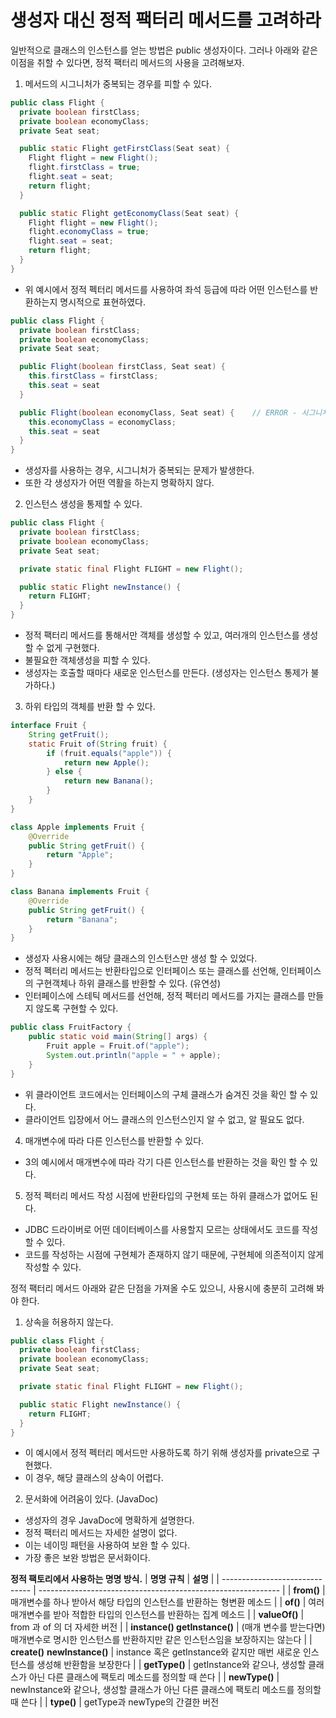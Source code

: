 # 생성자 대신 정적 팩터리 메서드를 고려하라

일반적으로 클래스의 인스턴스를 얻는 방법은 public 생성자이다.
그러나 아래와 같은 이점을 취할 수 있다면, 정적 팩터리 메서드의 사용을 고려해보자.

1. 메서드의 시그니처가 중복되는 경우를 피할 수 있다.
```java
public class Flight {
  private boolean firstClass;
  private boolean economyClass;
  private Seat seat;

  public static Flight getFirstClass(Seat seat) {
    Flight flight = new Flight();
    flight.firstClass = true;
    flight.seat = seat;
    return flight;
  }

  public static Flight getEconomyClass(Seat seat) {
    Flight flight = new Flight();
    flight.economyClass = true;
    flight.seat = seat;
    return flight;
  }
}
```
* 위 예시에서 정적 펙터리 메서드를 사용하여 좌석 등급에 따라 어떤 인스턴스를 반환하는지 명시적으로 표현하였다.
```java
public class Flight {
  private boolean firstClass;
  private boolean economyClass;
  private Seat seat;

  public Flight(boolean firstClass, Seat seat) {
    this.firstClass = firstClass;
    this.seat = seat
  }

  public Flight(boolean economyClass, Seat seat) {    // ERROR - 시그니처 중복
    this.economyClass = economyClass;
    this.seat = seat
  }
}
```
* 생성자를 사용하는 경우, 시그니처가 중복되는 문제가 발생한다.
* 또한 각 생성자가 어떤 역활을 하는지 명확하지 않다.

2. 인스턴스 생성을 통제할 수 있다.
```java
public class Flight {
  private boolean firstClass;
  private boolean economyClass;
  private Seat seat;

  private static final Flight FLIGHT = new Flight();

  public static Flight newInstance() {
    return FLIGHT;
  }
}
```
* 정적 팩터리 메서드를 통해서만 객체를 생성할 수 있고, 여러개의 인스턴스를 생성할 수 없게 구현했다.
* 불필요한 객체생성을 피할 수 있다.
* 생성자는 호출할 때마다 새로운 인스턴스를 만든다. (생성자는 인스턴스 통제가 불가하다.)

3. 하위 타입의 객체를 반환 할 수 있다.
```java
interface Fruit {
    String getFruit();
    static Fruit of(String fruit) {
        if (fruit.equals("apple")) {
            return new Apple();
        } else {
            return new Banana();
        }
    }
}

class Apple implements Fruit {
    @Override
    public String getFruit() {
        return "Apple";
    }
}

class Banana implements Fruit {
    @Override
    public String getFruit() {
        return "Banana";
    }
}
```
* 생성자 사용시에는 해당 클래스의 인스턴스만 생성 할 수 있었다.
* 정적 펙터리 메서드는 반환타입으로 인터페이스 또는 클래스를 선언해, 인터페이스의 구현객체나 하위 클래스를 반환할 수 있다. (유연성)
* 인터페이스에 스테틱 메서드를 선언해, 정적 펙터리 메서드를 가지는 클래스를 만들지 않도록 구현할 수 있다.
```java
public class FruitFactory {
    public static void main(String[] args) {
        Fruit apple = Fruit.of("apple");
        System.out.println("apple = " + apple);
    }
}
```
* 위 클라이언트 코드에서는 인터페이스의 구체 클래스가 숨겨진 것을 확인 할 수 있다.
* 클라이언트 입장에서 어느 클래스의 인스턴스인지 알 수 없고, 알 필요도 없다.

4. 매개변수에 따라 다른 인스턴스를 반환할 수 있다.
* 3의 예시에서 매개변수에 따라 각기 다른 인스턴스를 반환하는 것을 확인 할 수 있다.

5. 정적 펙터리 메서드 작성 시점에 반환타입의 구현체 또는 하위 클래스가 없어도 된다.
* JDBC 드라이버로 어떤 데이터베이스를 사용할지 모르는 상태에서도 코드를 작성할 수 있다.
* 코드를 작성하는 시점에 구현체가 존재하지 않기 때문에, 구현체에 의존적이지 않게 작성할 수 있다.


정적 팩터리 메서드 아래와 같은 단점을 가져올 수도 있으니, 사용시에 충분히 고려해 봐야 한다.

1. 상속을 허용하지 않는다.
```java
public class Flight {
  private boolean firstClass;
  private boolean economyClass;
  private Seat seat;

  private static final Flight FLIGHT = new Flight();

  public static Flight newInstance() {
    return FLIGHT;
  }
}
```
* 이 예시에서 정적 펙터리 메서드만 사용하도록 하기 위해 생성자를 private으로 구현했다.
* 이 경우, 해당 클래스의 상속이 어렵다.

2. 문서화에 어려움이 있다. (JavaDoc)
* 생성자의 경우 JavaDoc에 명확하게 설명한다.
* 정적 팩터리 메서드는 자세한 설명이 없다.
* 이는 네이밍 패턴을 사용하여 보완 할 수 있다.
* 가장 좋은 보완 방법은 문서화이다.


 **정적 팩토리에서 사용하는 명명 방식.**
| **명명 규칙**                  | **설명**                                                       |
| ------------------------------ | ------------------------------------------------------------ |
| **from()**                     | 매개변수를 하나 받아서 해당 타입의 인스턴스를 반환하는 형변환 메소드       |
| **of()**                       | 여러 매개변수를 받아 적합한 타입의 인스턴스를 반환하는 집계 메소드 |
| **valueOf()**                  | from 과 of 의 더 자세한 버전 |
| **instance()  getInstance()**  | (매개 변수를 받는다면) 매개변수로 명시한 인스턴스를 반환하지만 같은 인스턴스임을 보장하지는 않는다 |
| **create()** **newInstance()** | instance 혹은 getInstance와 같지만 매번 새로운 인스턴스를 생성해 반환함을 보장한다 |
| **getType()**                  | getInstance와 같으나, 생성할 클래스가 아닌 다른 클래스에 팩토리 메소드를 정의할 때 쓴다 |
| **newType()**                  | newInstance와 같으나, 생성할 클래스가 아닌 다른 클래스에 팩토리 메소드를 정의할 때 쓴다 |
| **type()**                     | getType과 newType의 간결한 버전             
